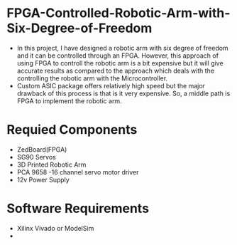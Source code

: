 # FPGA-Controlled-Robotic-Arm-with-Six-Degree-of-Freedom
- In this project, I have designed a robotic arm with six degree of freedom and it can be controlled through an FPGA. However, this approach of using FPGA to controll the robotic arm is a bit expensive but it will give accurate results as compared to the approach which deals with the controlling the robotic arm with the Microcontroller. 
- Custom ASIC package offers relatively high speed but the major drawback of this process is that is it very expensive. So, a middle path is FPGA to implement the robotic arm. 

# Requied Components
- ZedBoard(FPGA)
- SG90 Servos
- 3D Printed Robotic Arm
- PCA 9658 -16 channel servo motor driver
- 12v Power Supply

# Software Requirements
- Xilinx Vivado or ModelSim
- 
